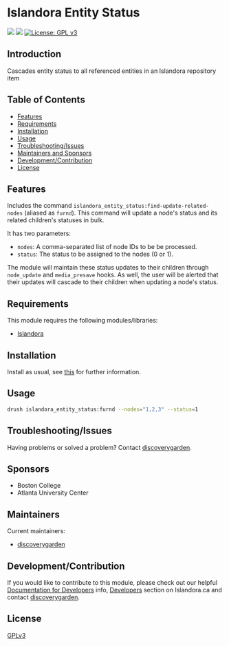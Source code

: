 # Islandora Entity Status

![](https://github.com/discoverygarden/islandora_entity_status/actions/workflows/lint.yml/badge.svg)
![](https://github.com/discoverygarden/islandora_entity_status/actions/workflows/semver.yml/badge.svg)
[![License: GPL v3](https://img.shields.io/badge/License-GPLv3-blue.svg)](https://www.gnu.org/licenses/gpl-3.0)

## Introduction

Cascades entity status to all referenced entities in an Islandora repository item

## Table of Contents

* [Features](#features)
* [Requirements](#requirements)
* [Installation](#installation)
* [Usage](#usage)
* [Troubleshooting/Issues](#troubleshootingissues)
* [Maintainers and Sponsors](#maintainers-and-sponsors)
* [Development/Contribution](#developmentcontribution)
* [License](#license)

## Features

Includes the command `islandora_entity_status:find-update-related-nodes` (aliased as `furnd`). This command will update a node's status and its related children's statuses in bulk.

It has two parameters:
 - `nodes`: A comma-separated list of node IDs to be be processed.
 - `status`: The status to be assigned to the nodes (0 or 1).

The module will maintain these status updates to their children through `node_update` and `media_presave` hooks. As well, the user will be alerted that their updates will cascade to their children when updating a node's status.

## Requirements

This module requires the following modules/libraries:

* [Islandora](https://github.com/Islandora/islandora)

## Installation

Install as usual, see
[this]( https://www.drupal.org/docs/extending-drupal/installing-modules) for
further information.

## Usage

```bash
drush islandora_entity_status:furnd --nodes="1,2,3" --status=1
```

## Troubleshooting/Issues

Having problems or solved a problem? Contact [discoverygarden](http://support.discoverygarden.ca).

## Sponsors
* Boston College
* Atlanta University Center

## Maintainers
Current maintainers:

* [discoverygarden](http://www.discoverygarden.ca)

## Development/Contribution

If you would like to contribute to this module, please check out our helpful
[Documentation for Developers](https://github.com/Islandora/islandora/wiki#wiki-documentation-for-developers)
info, [Developers](http://islandora.ca/developers) section on Islandora.ca and
contact [discoverygarden](http://support.discoverygarden.ca).

## License

[GPLv3](http://www.gnu.org/licenses/gpl-3.0.txt)
